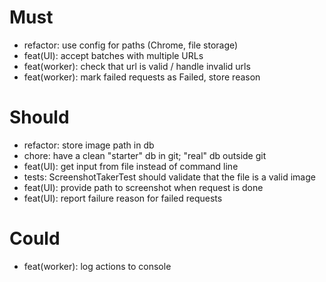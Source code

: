 # Must
- refactor: use config for paths (Chrome, file storage)
- feat(UI): accept batches with multiple URLs
- feat(worker): check that url is valid / handle invalid urls
- feat(worker): mark failed requests as Failed, store reason

# Should
- refactor: store image path in db
- chore: have a clean "starter" db in git; "real" db outside git
- feat(UI): get input from file instead of command line
- tests: ScreenshotTakerTest should validate that the file is a valid image
- feat(UI): provide path to screenshot when request is done
- feat(UI): report failure reason for failed requests

# Could
- feat(worker): log actions to console